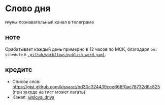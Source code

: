 # Слово дня
~~глупы~~ познавательный канал в телеграме

## ноте
Срабатывает каждый день примерно в 12 часов по МСК, благодаря `on: schedule` в [`.github/workflows/publish-word.yaml`](.github/workflows/publish-word.yaml).

## кредитс
- Список слов: https://gist.github.com/kissarat/bd30c324439cee668f0ac76732d6c825 (при заходе на гист может лагать)
- Канал: [@slova_dnya](https://t.me/slova_dnya)
